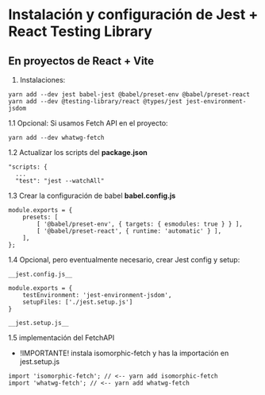 # Instalación y configuración de Jest + React Testing Library

## En proyectos de React + Vite

1. Instalaciones:

```terminal
yarn add --dev jest babel-jest @babel/preset-env @babel/preset-react 
yarn add --dev @testing-library/react @types/jest jest-environment-jsdom
```

1.1 Opcional: Si usamos Fetch API en el proyecto:

```terminal
yarn add --dev whatwg-fetch
```

1.2 Actualizar los scripts del __package.json__

```script
"scripts: {
  ...
  "test": "jest --watchAll"
```

1.3 Crear la configuración de babel __babel.config.js__

```config
module.exports = {
    presets: [
        [ '@babel/preset-env', { targets: { esmodules: true } } ],
        [ '@babel/preset-react', { runtime: 'automatic' } ],
    ],
};
```

1.4 Opcional, pero eventualmente necesario, crear Jest config y setup:

`__jest.config.js__`

``` config
module.exports = {
    testEnvironment: 'jest-environment-jsdom',
    setupFiles: ['./jest.setup.js']
}
```

`__jest.setup.js__`

1.5 implementación del FetchAPI

- !IMPORTANTE! instala isomorphic-fetch y has la importación en jest.setup.js

``` Nota
import 'isomorphic-fetch'; // <-- yarn add isomorphic-fetch
import 'whatwg-fetch'; // <-- yarn add whatwg-fetch

```

